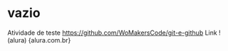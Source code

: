 # vazio
Atividade de teste https://github.com/WoMakersCode/git-e-github
Link ! (alura) {alura.com.br}
